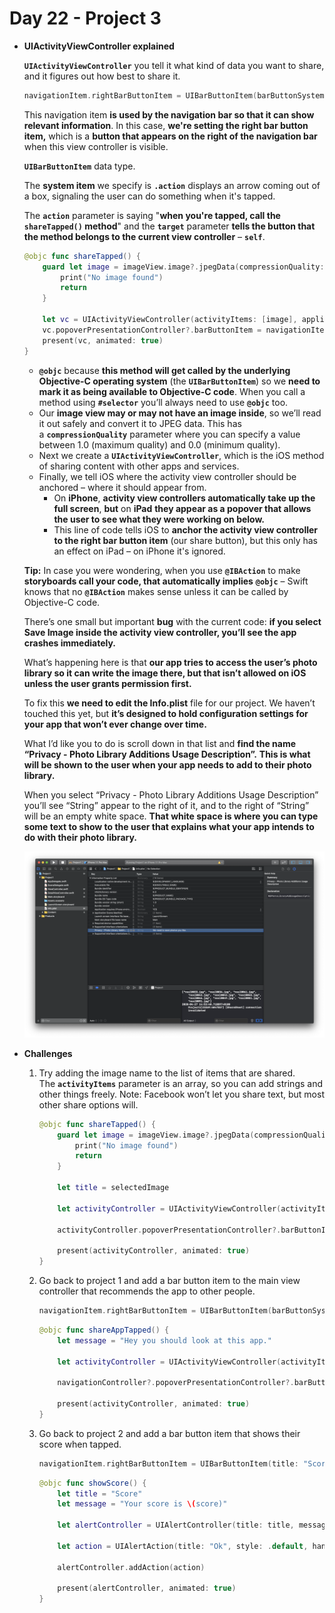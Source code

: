 # Day 22 - Project 3

- **UIActivityViewController explained**

    **`UIActivityViewController`** you tell it what kind of data you want to share, and it figures out how best to share it.

    ```swift
    navigationItem.rightBarButtonItem = UIBarButtonItem(barButtonSystemItem: .action, target: self, action: #selector(shareTapped))
    ```

    This navigation item **is used by the navigation bar so that it can show relevant information**. In this case, **we're setting the right bar button item,** which is a **button that appears on the right of the navigation bar** when this view controller is visible.

    **`UIBarButtonItem`** data type. 

    The **system item** we specify is **`.action`** displays an arrow coming out of a box, signaling the user can do something when it's tapped.

    The **`action`** parameter is saying "**when you're tapped, call the `shareTapped()` method**" and the **`target`** parameter **tells the button that the method belongs to the current view controller** – **`self`**.

    ```swift
    @objc func shareTapped() {
        guard let image = imageView.image?.jpegData(compressionQuality: 0.8) else {
            print("No image found")
            return
        }

        let vc = UIActivityViewController(activityItems: [image], applicationActivities: [])
        vc.popoverPresentationController?.barButtonItem = navigationItem.rightBarButtonItem
        present(vc, animated: true)
    }
    ```

    - **`@objc`** because **this method will get called by the underlying Objective-C operating system** (the **`UIBarButtonItem`**) so we **need to mark it as being available to Objective-C code**. When you call a method using **`#selector`** you’ll always need to use **`@objc`** too.
    - Our **image view may or may not have an image inside**, so we’ll read it out safely and convert it to JPEG data. This has a **`compressionQuality`** parameter where you can specify a value between 1.0 (maximum quality) and 0.0 (minimum quality).
    - Next we create a **`UIActivityViewController`**, which is the iOS method of sharing content with other apps and services.
    - Finally, we tell iOS where the activity view controller should be anchored – where it should appear from.
        - On **iPhone**, **activity view controllers automatically take up the full screen**, **but** on **iPad** **they appear as a popover that allows the user to see what they were working on below.**
        - This line of code tells iOS to **anchor the activity view controller to the right bar button item** (our share button), but this only has an effect on iPad – on iPhone it's ignored.

    **Tip:** In case you were wondering, when you use **`@IBAction`** to make **storyboards call your code, that automatically implies** **`@objc`** – Swift knows that no **`@IBAction`** makes sense unless it can be called by Objective-C code.

    There’s one small but important **bug** with the current code: **if you select Save Image inside the activity view controller, you’ll see the app crashes immediately.** 

    What’s happening here is that **our app tries to access the user’s photo library so it can write the image there, but that isn’t allowed on iOS unless the user grants permission first.**

    To fix this **we need to edit the Info.plist** file for our project. We haven’t touched this yet, but **it’s designed to hold configuration settings for your app that won’t ever change over time.**

    What I’d like you to do is scroll down in that list and **find the name “Privacy - Photo Library Additions Usage Description”.** **This is what will be shown to the user when your app needs to add to their photo library.**

    When you select “Privacy - Photo Library Additions Usage Description” you’ll see “String” appear to the right of it, and to the right of “String” will be an empty white space. **That white space is where you can type some text to show to the user that explains what your app intends to do with their photo library.**

    ![Day%2022%20Project%203/Untitled.png](Day%2022%20Project%203/Untitled.png)

- **Challenges**
    1. Try adding the image name to the list of items that are shared. The **`activityItems`** parameter is an array, so you can add strings and other things freely. Note: Facebook won’t let you share text, but most other share options will.

        ```swift
        @objc func shareTapped() {
            guard let image = imageView.image?.jpegData(compressionQuality: 0.8) else {
                print("No image found")
                return
            }
            
            let title = selectedImage
            
            let activityController = UIActivityViewController(activityItems: [image, title], applicationActivities: [])
            
            activityController.popoverPresentationController?.barButtonItem = navigationItem.rightBarButtonItem
            
            present(activityController, animated: true)
        }
        ```

    2. Go back to project 1 and add a bar button item to the main view controller that recommends the app to other people.

        ```swift
        navigationItem.rightBarButtonItem = UIBarButtonItem(barButtonSystemItem: .action, target: self, action: #selector(shareAppTapped))
        ```

        ```swift
        @objc func shareAppTapped() {
            let message = "Hey you should look at this app."
            
            let activityController = UIActivityViewController(activityItems: [message], applicationActivities: [])
            
            navigationController?.popoverPresentationController?.barButtonItem = navigationItem.rightBarButtonItem
            
            present(activityController, animated: true)
        }
        ```

    3. Go back to project 2 and add a bar button item that shows their score when tapped.

        ```swift
        navigationItem.rightBarButtonItem = UIBarButtonItem(title: "Score", style: .plain, target: self, action:  #selector(showScore))
        ```

        ```swift
        @objc func showScore() {
            let title = "Score"
            let message = "Your score is \(score)"
            
            let alertController = UIAlertController(title: title, message: message, preferredStyle: .alert)
            
            let action = UIAlertAction(title: "Ok", style: .default, handler: nil)
            
            alertController.addAction(action)
            
            present(alertController, animated: true)
        }
        ```